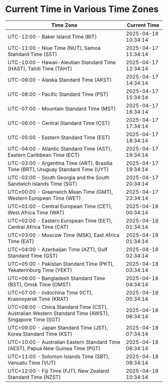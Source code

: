 # Current Time in Various Time Zones

| Time Zone | Current Time |
|-----------|--------------|
| UTC-12:00 - Baker Island Time (BIT) | 2025-04-18 10:34:14 |
| UTC-11:00 - Niue Time (NUT), Samoa Standard Time (SST) | 2025-04-17 11:34:14 |
| UTC-10:00 - Hawaii-Aleutian Standard Time (HAST), Tahiti Time (TAHT) | 2025-04-17 12:34:14 |
| UTC-09:00 - Alaska Standard Time (AKST) | 2025-04-17 14:34:14 |
| UTC-08:00 - Pacific Standard Time (PST) | 2025-04-17 15:34:14 |
| UTC-07:00 - Mountain Standard Time (MST) | 2025-04-17 16:34:14 |
| UTC-06:00 - Central Standard Time (CST) | 2025-04-17 17:34:14 |
| UTC-05:00 - Eastern Standard Time (EST) | 2025-04-17 18:34:14 |
| UTC-04:00 - Atlantic Standard Time (AST), Eastern Caribbean Time (ECT) | 2025-04-17 19:34:14 |
| UTC-03:00 - Argentina Time (ART), Brasília Time (BRT), Uruguay Standard Time (UYT) | 2025-04-17 19:34:14 |
| UTC-02:00 - South Georgia and the South Sandwich Islands Time (SGT) | 2025-04-17 20:34:14 |
| UTC±00:00 - Greenwich Mean Time (GMT), Western European Time (WET) | 2025-04-17 23:34:14 |
| UTC+01:00 - Central European Time (CET), West Africa Time (WAT) | 2025-04-18 00:34:14 |
| UTC+02:00 - Eastern European Time (EET), Central Africa Time (CAT) | 2025-04-18 01:34:14 |
| UTC+03:00 - Moscow Time (MSK), East Africa Time (EAT) | 2025-04-18 01:34:14 |
| UTC+04:00 - Azerbaijan Time (AZT), Gulf Standard Time (GST) | 2025-04-18 02:34:14 |
| UTC+05:00 - Pakistan Standard Time (PKT), Yekaterinburg Time (YEKT) | 2025-04-18 03:34:14 |
| UTC+06:00 - Bangladesh Standard Time (BST), Omsk Time (OMST) | 2025-04-18 04:34:14 |
| UTC+07:00 - Indochina Time (ICT), Krasnoyarsk Time (KRAT) | 2025-04-18 05:34:14 |
| UTC+08:00 - China Standard Time (CST), Australian Western Standard Time (AWST), Singapore Time (SGT) | 2025-04-18 06:34:14 |
| UTC+09:00 - Japan Standard Time (JST), Korea Standard Time (KST) | 2025-04-18 07:34:14 |
| UTC+10:00 - Australian Eastern Standard Time (AEST), Papua New Guinea Time (PGT) | 2025-04-18 08:34:14 |
| UTC+11:00 - Solomon Islands Time (SBT), Vanuatu Time (VUT) | 2025-04-18 09:34:14 |
| UTC+12:00 - Fiji Time (FJT), New Zealand Standard Time (NZST) | 2025-04-18 10:34:14 |
